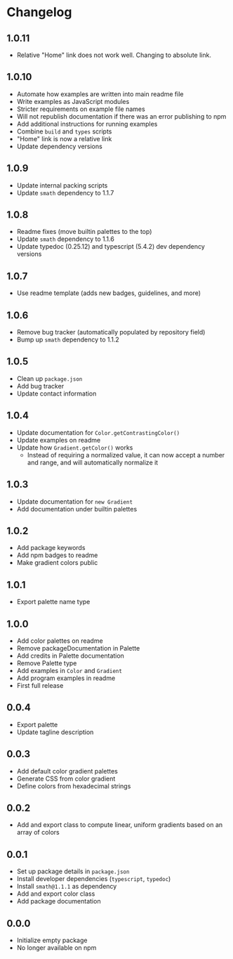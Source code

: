 # Changelog

## 1.0.11

- Relative "Home" link does not work well. Changing to absolute link.

## 1.0.10

- Automate how examples are written into main readme file
- Write examples as JavaScript modules
- Stricter requirements on example file names
- Will not republish documentation if there was an error publishing to npm
- Add additional instructions for running examples
- Combine `build` and `types` scripts
- "Home" link is now a relative link
- Update dependency versions

## 1.0.9

- Update internal packing scripts
- Update `smath` dependency to 1.1.7

## 1.0.8

- Readme fixes (move builtin palettes to the top)
- Update `smath` dependency to 1.1.6
- Update typedoc (0.25.12) and typescript (5.4.2) dev dependency versions

## 1.0.7

- Use readme template (adds new badges, guidelines, and more)

## 1.0.6

- Remove bug tracker (automatically populated by repository field)
- Bump up `smath` dependency to 1.1.2

## 1.0.5

- Clean up `package.json`
- Add bug tracker
- Update contact information

## 1.0.4

- Update documentation for `Color.getContrastingColor()`
- Update examples on readme
- Update how `Gradient.getColor()` works
    - Instead of requiring a normalized value, it can now accept a number and range, and will automatically normalize it

## 1.0.3

- Update documentation for `new Gradient`
- Add documentation under builtin palettes

## 1.0.2

- Add package keywords
- Add npm badges to readme
- Make gradient colors public

## 1.0.1

- Export palette name type

## 1.0.0

- Add color palettes on readme
- Remove packageDocumentation in Palette
- Add credits in Palette documentation
- Remove Palette type
- Add examples in `Color` and `Gradient`
- Add program examples in readme
- First full release

## 0.0.4

- Export palette
- Update tagline description

## 0.0.3

- Add default color gradient palettes
- Generate CSS from color gradient
- Define colors from hexadecimal strings

## 0.0.2

- Add and export class to compute linear, uniform gradients based on an array of colors

## 0.0.1

- Set up package details in `package.json`
- Install developer dependencies (`typescript`, `typedoc`)
- Install `smath@1.1.1` as dependency
- Add and export color class
- Add package documentation

## 0.0.0

- Initialize empty package
- No longer available on npm